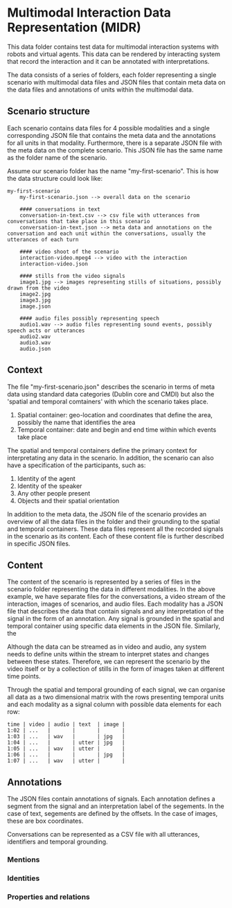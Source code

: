 # Multimodal Interaction Data Representation (MIDR)

This data folder contains test data for multimodal interaction systems with robots and virtual agents. This data can be rendered by interacting system that record the interaction and it can be annotated with interpretations.

The data consists of a series of folders, each folder representing a single scenario with multimodal data files and JSON files that contain meta data on the data files and annotations of units within the multimodal data.

## Scenario structure

Each scenario contains data files for 4 possible modalities and a single corresponding JSON file that contains the meta data and the annotations for all units in that modality. Furthermore, there is a separate JSON file with the meta data on the complete scenario. This JSON file has the same name as the folder name of the scenario.

Assume our scenario folder has the name "my-first-scenario". This is how the data structure could look like:


```
my-first-scenario
	my-first-scenario.json --> overall data on the scenario
    
    #### conversations in text
	conversation-in-text.csv --> csv file with utterances from conversations that take place in this scenario
	conversation-in-text.json --> meta data and annotations on the conversation and each unit within the conversations, usually the utterances of each turn

    #### video shoot of the scenario
    interaction-video.mpeg4 --> video with the interaction
	interaction-video.json

    #### stills from the video signals
    image1.jpg --> images representing stills of situations, possibly drawn from the video
	image2.jpg
	image3.jpg
	image.json

    #### audio files possibly representing speech
    audio1.wav --> audio files representing sound events, possibly speech acts or utterances 
	audio2.wav
	audio3.wav
	audio.json
```

## Context
The file "my-first-scenario.json" describes the scenario in terms of meta data using standard data categories (Dublin core and CMDI) but also the 'spatial and temporal comtainers' with which the scenario takes place.

<ol>
    <li>Spatial container: geo-location and coordinates that define the area, possibly the name that identifies the area
    <li>Temporal container: date and begin and end time within which events take place
</ol>

The spatial and temporal containers define the primary context for interpretating any data in the scenario. In addition, the scenario can also have a specification of the participants, such as:

<ol>
    <li>Identity of the agent
    <li>Identity of the speaker
    <li>Any other people present
    <li>Objects and their spatial orientation
</ol>

In addition to the meta data, the JSON file of the scenario provides an overview of all the data files in the folder and their grounding to the spatial and temporal containers. These data files represent all the recorded signals in the scenario as its content. Each of these content file is further described in specific JSON files.

## Content
The content of the scenario is represented by a series of files in the scenario folder representing the data in different modalities. In the above example, we have separate files for the conversations, a video stream of the interaction, images of scenarios, and audio files. Each modality has a JSON file that describes the data that contain signals and any interpretation of the signal in the form of an annotation. Any signal is grounded in the spatial and temporal container using specific data elements in the JSON file. Similarly, the 

Although the data can be streamed as in video and audio, any system needs to define units within the stream to interpret states and changes between these states. Therefore, we can represent the scenario by the video itself or by a collection of stills in the form of images taken at different time points.

Through the spatial and temporal grounding of each signal, we can organise all data as a two dimensional matrix with the rows presenting temporal units and each modality as a signal column with possible data elements for each row:

```
time | video | audio | text  | image |
1:02 | ...   |       |       |       |
1:03 | ...   | wav   |       | jpg   |
1:04 | ...   |       | utter | jpg   |
1:05 | ...   | wav   | utter |       |
1:06 | ...   |       |       | jpg   |
1:07 | ...   | wav   | utter |       |
```


## Annotations
The JSON files contain annotations of signals. Each annotation defines a segment from the signal and an interpretation label of the segements. In the case of text, segements are defined by the offsets. In the case of images, these are box coordinates.

Conversations can be represented as a CSV file with all utterances, identifiers and temporal grounding.

### Mentions

### Identities

### Properties and relations


